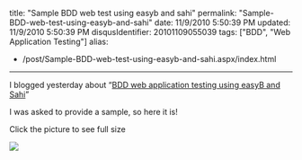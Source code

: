 title: "Sample BDD web test using easyb and sahi"
permalink: "Sample-BDD-web-test-using-easyb-and-sahi"
date: 11/9/2010 5:50:39 PM
updated: 11/9/2010 5:50:39 PM
disqusIdentifier: 20101109055039
tags: ["BDD", "Web Application Testing"]
alias:
 - /post/Sample-BDD-web-test-using-easyb-and-sahi.aspx/index.html
---
I blogged yesterday about “[BDD web application testing using easyB and Sahi](http://www.laurentkempe.com/post/BDD-web-application-testing-using-easyB-and-Sahi.aspx)”

I was asked to provide a sample, so here it is!
<!-- more -->

Click the picture to see full size

[![](http://farm5.static.flickr.com/4147/5160221521_a43a6f0c78_o.png)](http://www.flickr.com/photos/laurentkempe/5160221521/ "sample easyb & sahi by Laurent Kempé, on Flickr")
